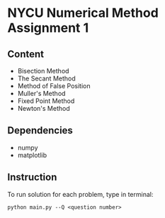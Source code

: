 # NYCU Numerical Method Assignment 1

## Content
* Bisection Method
* The Secant Method
* Method of False Position
* Muller's Method
* Fixed Point Method
* Newton's Method

## Dependencies
* numpy
* matplotlib
  
## Instruction
To run solution for each problem, type in terminal:
```
python main.py --Q <question number>
```

